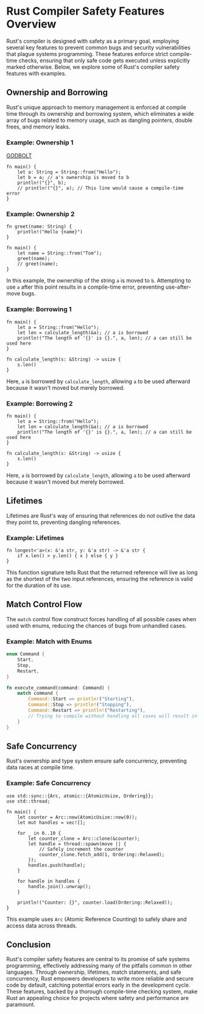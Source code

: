 # Rust Compiler Safety Features Overview

Rust's compiler is designed with safety as a primary goal, employing several key features to prevent common bugs and security vulnerabilities that plague systems programming. These features enforce strict compile-time checks, ensuring that only safe code gets executed unless explicitly marked otherwise. Below, we explore some of Rust's compiler safety features with examples.



## Ownership and Borrowing

Rust's unique approach to memory management is enforced at compile time through its ownership and borrowing system, which eliminates a wide array of bugs related to memory usage, such as dangling pointers, double frees, and memory leaks.

### Example: Ownership 1
[GODBOLT](https://godbolt.org/z/89PPW7oT6)
```rust,editable
fn main() {
    let a: String = String::from("Hello");
    let b = a; // a's ownership is moved to b
    println!("{}", b);
    // println!("{}", a); // This line would cause a compile-time error
}
```

### Example: Ownership 2
```rust,editable
fn greet(name: String) {
    println!("Hello {name}")
}

fn main() {
    let name = String::from("Tom");
    greet(name);
    // greet(name);
}
```

In this example, the ownership of the string `a` is moved to `b`. Attempting to use `a` after this point results in a compile-time error, preventing use-after-move bugs.

### Example: Borrowing 1
```rust,editable
fn main() {
    let a = String::from("Hello");
    let len = calculate_length(&a); // a is borrowed
    println!("The length of '{}' is {}.", a, len); // a can still be used here
}

fn calculate_length(s: &String) -> usize {
    s.len()
}
```
Here, `a` is borrowed by `calculate_length`, allowing `a` to be used afterward because it wasn't moved but merely borrowed.

### Example: Borrowing 2
```rust,editable
fn main() {
    let a = String::from("Hello");
    let len = calculate_length(&a); // a is borrowed
    println!("The length of '{}' is {}.", a, len); // a can still be used here
}

fn calculate_length(s: &String) -> usize {
    s.len()
}
```
Here, `a` is borrowed by `calculate_length`, allowing `a` to be used afterward because it wasn't moved but merely borrowed.




## Lifetimes

Lifetimes are Rust's way of ensuring that references do not outlive the data they point to, preventing dangling references.

### Example: Lifetimes

```rust,editable
fn longest<'a>(x: &'a str, y: &'a str) -> &'a str {
    if x.len() > y.len() { x } else { y }
}
```

This function signature tells Rust that the returned reference will live as long as the shortest of the two input references, ensuring the reference is valid for the duration of its use.




## Match Control Flow

The `match` control flow construct forces handling of all possible cases when used with enums, reducing the chances of bugs from unhandled cases.

### Example: Match with Enums

```rust
enum Command {
    Start,
    Stop,
    Restart,
}

fn execute_command(command: Command) {
    match command {
        Command::Start => println!("Starting"),
        Command::Stop => println!("Stopping"),
        Command::Restart => println!("Restarting"),
        // Trying to compile without handling all cases will result in an error
    }
}
```



## Safe Concurrency

Rust's ownership and type system ensure safe concurrency, preventing data races at compile time.

### Example: Safe Concurrency

```rust,editable
use std::sync::{Arc, atomic::{AtomicUsize, Ordering}};
use std::thread;

fn main() {
    let counter = Arc::new(AtomicUsize::new(0));
    let mut handles = vec![];

    for _ in 0..10 {
        let counter_clone = Arc::clone(&counter);
        let handle = thread::spawn(move || {
            // Safely increment the counter
            counter_clone.fetch_add(1, Ordering::Relaxed);
        });
        handles.push(handle);
    }

    for handle in handles {
        handle.join().unwrap();
    }

    println!("Counter: {}", counter.load(Ordering::Relaxed));
}
```
This example uses `Arc` (Atomic Reference Counting) to safely share and access data across threads.



## Conclusion

Rust's compiler safety features are central to its promise of safe systems programming, effectively addressing many of the pitfalls common in other languages. Through ownership, lifetimes, match statements, and safe concurrency, Rust empowers developers to write more reliable and secure code by default, catching potential errors early in the development cycle. These features, backed by a thorough compile-time checking system, make Rust an appealing choice for projects where safety and performance are paramount.
